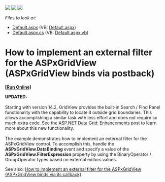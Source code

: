 <!-- default badges list -->
![](https://img.shields.io/endpoint?url=https://codecentral.devexpress.com/api/v1/VersionRange/128540980/11.2.7%2B)
[![](https://img.shields.io/badge/Open_in_DevExpress_Support_Center-FF7200?style=flat-square&logo=DevExpress&logoColor=white)](https://supportcenter.devexpress.com/ticket/details/E3748)
[![](https://img.shields.io/badge/📖_How_to_use_DevExpress_Examples-e9f6fc?style=flat-square)](https://docs.devexpress.com/GeneralInformation/403183)
<!-- default badges end -->
<!-- default file list -->
*Files to look at*:

* [Default.aspx](./CS/WebSite/Default.aspx) (VB: [Default.aspx](./VB/WebSite/Default.aspx))
* [Default.aspx.cs](./CS/WebSite/Default.aspx.cs) (VB: [Default.aspx.vb](./VB/WebSite/Default.aspx.vb))
<!-- default file list end -->
# How to implement an external filter for the ASPxGridView (ASPxGridView binds via postback)
<!-- run online -->
**[[Run Online]](https://codecentral.devexpress.com/e3748/)**
<!-- run online end -->


<p><strong>UPDATED:<br /></strong><br />Starting with version 14.2, GridView provides the built-in Search / Find Panel functionality with the capability to locate it outside grid boundaries. This allows accomplishing a similar task with less effort and does not require so much extra code. See the <a href="https://community.devexpress.com/blogs/aspnet/archive/2014/11/19/asp-net-data-grid-enhancements-coming-soon-in-v14-2.aspx">ASP.NET Data Grid: Enhancements</a> post to learn more about this new functionality.<br /><br />The example demonstrates how to implement an external filter for the ASPxGridView control. To accomplish this, handle the <strong>ASPxGridView.DataBinding</strong> event and specify a value of the <strong>ASPxGridView.FilterExpression</strong> property by using the BinaryOperator / GroupOperator types based on external editors values.</p>
<p>See also: <a href="https://www.devexpress.com/Support/Center/p/E3811">How to implement an external filter for the ASPxGridView (ASPxGridView binds via its callback)</a></p>

<br/>


